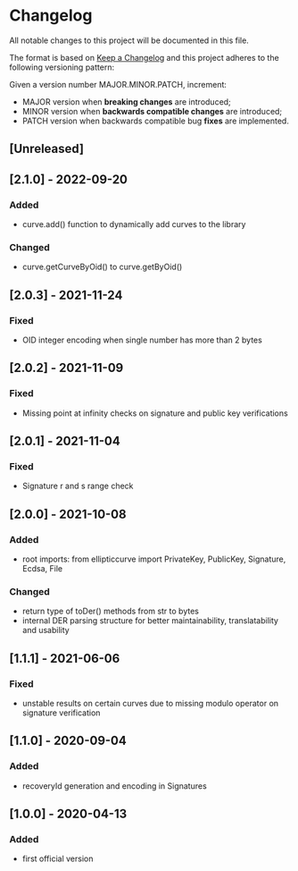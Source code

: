 # Changelog

All notable changes to this project will be documented in this file.

The format is based on [Keep a Changelog](https://keepachangelog.com/en/1.0.0/)
and this project adheres to the following versioning pattern:

Given a version number MAJOR.MINOR.PATCH, increment:

- MAJOR version when **breaking changes** are introduced;
- MINOR version when **backwards compatible changes** are introduced;
- PATCH version when backwards compatible bug **fixes** are implemented.


## [Unreleased]

## [2.1.0] - 2022-09-20
### Added
- curve.add() function to dynamically add curves to the library
### Changed
- curve.getCurveByOid() to curve.getByOid()

## [2.0.3] - 2021-11-24
### Fixed
- OID integer encoding when single number has more than 2 bytes

## [2.0.2] - 2021-11-09
### Fixed
- Missing point at infinity checks on signature and public key verifications

## [2.0.1] - 2021-11-04
### Fixed
- Signature r and s range check

## [2.0.0] - 2021-10-08
### Added
- root imports: from ellipticcurve import PrivateKey, PublicKey, Signature, Ecdsa, File
### Changed
- return type of toDer() methods from str to bytes
- internal DER parsing structure for better maintainability, translatability and usability

## [1.1.1] - 2021-06-06
### Fixed
- unstable results on certain curves due to missing modulo operator on signature verification

## [1.1.0] - 2020-09-04
### Added
- recoveryId generation and encoding in Signatures

## [1.0.0] - 2020-04-13
### Added
- first official version
